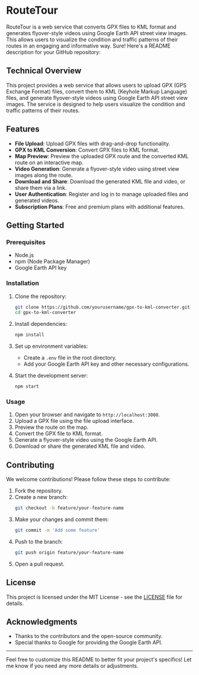 # RouteTour
RouteTour is a web service that converts GPX files to KML format and generates flyover-style videos using Google Earth API street view images. This allows users to visualize the condition and traffic patterns of their routes in an engaging and informative way.
Sure! Here's a README description for your GitHub repository:

## Technical Overview

This project provides a web service that allows users to upload GPX (GPS Exchange Format) files, convert them to KML (Keyhole Markup Language) files, and generate flyover-style videos using Google Earth API street view images. The service is designed to help users visualize the condition and traffic patterns of their routes.

## Features

- **File Upload**: Upload GPX files with drag-and-drop functionality.
- **GPX to KML Conversion**: Convert GPX files to KML format.
- **Map Preview**: Preview the uploaded GPX route and the converted KML route on an interactive map.
- **Video Generation**: Generate a flyover-style video using street view images along the route.
- **Download and Share**: Download the generated KML file and video, or share them via a link.
- **User Authentication**: Register and log in to manage uploaded files and generated videos.
- **Subscription Plans**: Free and premium plans with additional features.

## Getting Started

### Prerequisites

- Node.js
- npm (Node Package Manager)
- Google Earth API key

### Installation

1. Clone the repository:
    ```bash
    git clone https://github.com/yourusername/gpx-to-kml-converter.git
    cd gpx-to-kml-converter
    ```

2. Install dependencies:
    ```bash
    npm install
    ```

3. Set up environment variables:
    - Create a `.env` file in the root directory.
    - Add your Google Earth API key and other necessary configurations.

4. Start the development server:
    ```bash
    npm start
    ```

### Usage

1. Open your browser and navigate to `http://localhost:3000`.
2. Upload a GPX file using the file upload interface.
3. Preview the route on the map.
4. Convert the GPX file to KML format.
5. Generate a flyover-style video using the Google Earth API.
6. Download or share the generated KML file and video.

## Contributing

We welcome contributions! Please follow these steps to contribute:

1. Fork the repository.
2. Create a new branch:
    ```bash
    git checkout -b feature/your-feature-name
    ```
3. Make your changes and commit them:
    ```bash
    git commit -m 'Add some feature'
    ```
4. Push to the branch:
    ```bash
    git push origin feature/your-feature-name
    ```
5. Open a pull request.

## License

This project is licensed under the MIT License - see the [LICENSE](LICENSE) file for details.

## Acknowledgments

- Thanks to the contributors and the open-source community.
- Special thanks to Google for providing the Google Earth API.

---

Feel free to customize this README to better fit your project's specifics! Let me know if you need any more details or adjustments.
